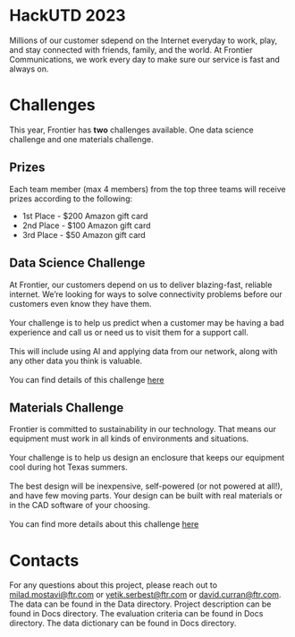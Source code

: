 # HackUTD 2023
Millions of our customer sdepend on the Internet everyday to work, play, and stay connected with friends, family, and the world. At Frontier Communications, we work every day to make sure our service is fast and always on.
# Challenges
This year, Frontier has **two** challenges available. One data science challenge and one materials challenge.
## Prizes
Each team member (max 4 members) from the top three teams will receive prizes according to the following:
- 1st Place - $200 Amazon gift card
- 2nd Place - $100 Amazon gift card
- 3rd Place - $50 Amazon gift card
## Data Science Challenge
At Frontier, our customers depend on us to deliver blazing-fast, reliable internet. We’re looking for ways to solve connectivity problems before our customers even know they have them. 
<br><br>Your challenge is to help us predict when a customer may be having a bad experience and call us or need us to visit them for a support call. 
<br><br>This will include using AI and applying data from our network, along with any other data you think is valuable.
<br><br>You can find details of this challenge [here](./Data_Challenge/)
## Materials Challenge
Frontier is committed to sustainability in our technology. That means our equipment must work in all kinds of environments and situations. 
<br><br>Your challenge is to help us design an enclosure that keeps our equipment cool during hot Texas summers. 
<br><br>The best design will be inexpensive, self-powered (or not powered at all!), and have few moving parts. Your design can be built with real materials or in the CAD software of your choosing.
<br><br>You can find more details about this challenge [here](./Materials_Challenge/)
# Contacts
For any questions about this project, please reach out to milad.mostavi@ftr.com or yetik.serbest@ftr.com or david.curran@ftr.com.
The data can be found in the Data directory.
Project description can be found in Docs directory.
The evaluation criteria can be found in Docs directory.
The data dictionary can be found in Docs directory.